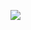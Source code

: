 <img src="https://capsule-render.vercel.app/api?
          type=waving&color=0:ed9d0b,100:f94001&height=180&section=header&text=성훈이의%20공부방%20F0%9F%91%8B&fontSize=32&animation=fadeln&fontAlignY=36&fontColor=fffff" />





















<!--
**SE0NGHUNJE0NG/SE0NGHUNJE0NG** is a ✨ _special_ ✨ repository because its `README.md` (this file) appears on your GitHub profile.

Here are some ideas to get you started
- 🔭 I’m currently working on ...
- 🌱 I’m currently learning ...
- 👯 I’m looking to collaborate on ...
- 🤔 I’m looking for help with ...
- 💬 Ask me about ...
- 📫 How to reach me: ...
- 😄 Pronouns: ...
- ⚡ Fun fact: ...
-->
